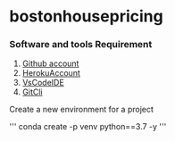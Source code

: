 # bostonhousepricing

### Software and tools Requirement

1. [Github account](https://github.com)
2. [HerokuAccount](https://heroku.com)
3. [VsCodeIDE](https://code.visualstudio.com/)
4. [GitCli](https://git-scm.com/docs/gitcli)


Create a new environment for a project 

''' 
conda create -p venv python==3.7 -y
''' 